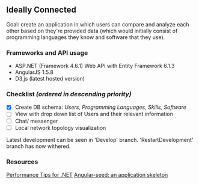 ## Ideally Connected
Goal: create an application in which users can compare and analyze each other based on they're provided data (which would initially consist of programming languages they know and software that they use). 

### Frameworks and API usage
- ASP.NET (Framework 4.6.1) Web API with Entity Framework 6.1.3
- AngularJS 1.5.8
- D3.js (latest hosted version)

### Checklist *(ordered in descending priority)*
- [x] Create DB schema: *Users, Programming Languages, Skills, Software*
- [ ] View with drop down list of Users and their relevant information
- [ ] Chat/ messenger
- [ ] Local network topology visualization

Latest development can be seen in 'Develop' branch. 'RestartDevelopment' branch has now withered.

### Resources
[Performance Tips for .NET](https://msdn.microsoft.com/en-us/library/ms973839.aspx)
[Angular-seed: an application skeleton](https://github.com/angular/angular-seed)